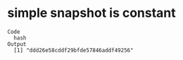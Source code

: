 # simple snapshot is constant

    Code
      hash
    Output
      [1] "ddd26e58cddf29bfde57846addf49256"

